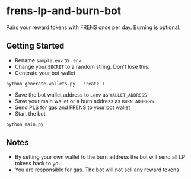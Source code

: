 # frens-lp-and-burn-bot

Pairs your reward tokens with FRENS once per day. Burning is optional.

## Getting Started

- Rename `sample.env` to `.env`
- Change your `SECRET` to a random string. Don't lose this.
- Generate your bot wallet
```commandline
python generate-wallets.py --create 1
```
- Save the bot wallet address to `.env` as `WALLET_ADDRESS`
- Save your main wallet or a burn address as `BURN_ADDRESS`
- Send PLS for gas and FRENS to your bot wallet
- Start the bot
```commandline
python main.py
```

## Notes

- By setting your own wallet to the burn address the bot will send all LP tokens back to you
- You are responsible for gas. The bot will not sell any reward tokens